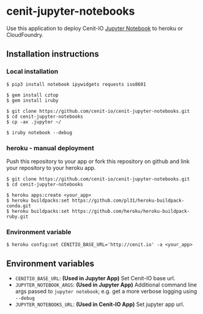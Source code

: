 # cenit-jupyter-notebooks

Use this application to deploy Cenit-IO [Jupyter Notebook](https://jupyter.org/) to
heroku or CloudFoundry.

## Installation instructions

### Local installation

```
$ pip3 install notebook ipywidgets requests iso8601

$ gem install cztop
$ gem install iruby

$ git clone https://github.com/cenit-io/cenit-jupyter-notebooks.git
$ cd cenit-jupyter-notebooks
$ cp -ax .jupyter ~/

$ iruby notebook --debug
```

### heroku - manual deployment

Push this repository to your app or fork this repository on github and link your
repository to your heroku app.

```
$ git clone https://github.com/cenit-io/cenit-jupyter-notebooks.git
$ cd cenit-jupyter-notebooks

$ heroku apps:create <your_app>
$ heroku buildpacks:set https://github.com/pl31/heroku-buildpack-conda.git 
$ heroku buildpacks:set https://github.com/heroku/heroku-buildpack-ruby.git
```

### Environment variable

```
$ heroku config:set CENITIO_BASE_URL='http://cenit.io' -a <your_app>
```

## Environment variables

- `CENITIO_BASE_URL`: **(Used in Jupyter App)** Set Cenit-IO base url.
- `JUPYTER_NOTEBOOK_ARGS`: **(Used in Jupyter App)** Additional command line args passed to
  `jupyter notebook`; e.g. get a more verbose logging using `--debug`
- `JUPYTER_NOTEBOOKS_URL`: **(Used in Cenit-IO App)** Set jupyter app url.

